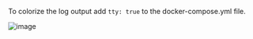 To colorize the log output add `tty: true` to the docker-compose.yml file.

![image](https://user-images.githubusercontent.com/6608103/172738670-2717da45-6284-4d0f-b042-d15362ea4677.png)
